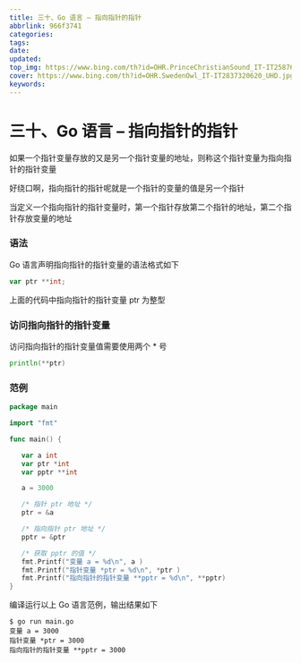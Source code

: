 ```yaml
---
title: 三十、Go 语言 – 指向指针的指针
abbrlink: 966f3741
categories: 
tags: 
date: 
updated: 
top_img: https://www.bing.com/th?id=OHR.PrinceChristianSound_IT-IT2587667922_UHD.jpg
cover: https://www.bing.com/th?id=OHR.SwedenOwl_IT-IT2837320620_UHD.jpg
keywords: 
---
```

# 三十、Go 语言 – 指向指针的指针

如果一个指针变量存放的又是另一个指针变量的地址，则称这个指针变量为指向指针的指针变量

好绕口啊，指向指针的指针呢就是一个指针的变量的值是另一个指针

当定义一个指向指针的指针变量时，第一个指针存放第二个指针的地址，第二个指针存放变量的地址

### 语法

Go 语言声明指向指针的指针变量的语法格式如下

```go
var ptr **int;
```

上面的代码中指向指针的指针变量 ptr 为整型

### 访问指向指针的指针变量

访问指向指针的指针变量值需要使用两个 * 号

```go
println(**ptr)
```

### 范例

```go
package main

import "fmt"

func main() {

   var a int
   var ptr *int
   var pptr **int

   a = 3000

   /* 指针 ptr 地址 */
   ptr = &a

   /* 指向指针 ptr 地址 */
   pptr = &ptr

   /* 获取 pptr 的值 */
   fmt.Printf("变量 a = %d\n", a )
   fmt.Printf("指针变量 *ptr = %d\n", *ptr )
   fmt.Printf("指向指针的指针变量 **pptr = %d\n", **pptr)
}
```

编译运行以上 Go 语言范例，输出结果如下

```
$ go run main.go
变量 a = 3000
指针变量 *ptr = 3000
指向指针的指针变量 **pptr = 3000
```